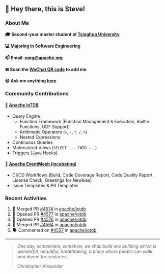 ## 👋 Hey there, this is Steve!

### About Me

**🎓 Second-year master student at [Tsinghua University](https://www.tsinghua.edu.cn/)**

**💻 Majoring in Software Engineering**

**📫 Email: rong@apache.org**

**☎️ Scan the [WeChat QR code](https://github.com/SteveYurongSu/SteveYurongSu/issues/1) to add me**

**😆 Ask me anything <a href="https://github.com/SteveYurongSu/SteveYurongSu/issues">here</a>**

### Community Contributions

#### 🚀 [Apache IoTDB](https://github.com/apache/iotdb/pulls?q=is%3Apr+author%3ASteveYurongSu)

- Query Engine
  - Function Framework (Function Management & Execution, Builtin Functions, UDF Support)
  - Arithmetic Operators (`+`, `-`, `*`, `/`, `%`)
  - Nested Expressions
- Continuous Queries
- Materialized Views (`SELECT ... INTO ...`)
- Triggers (Java Hooks)

#### 🚀 [Apache EventMesh (incubating)](https://github.com/apache/incubator-eventmesh/pulls?q=is%3Apr+author%3ASteveYurongSu)

- CI/CD Workflows (Build, Code Coverage Report, Code Quality Report, License Check, Greetings for Newbies)
- Issue Templates & PR Templates 

### Recent Activities
<!--START_SECTION:activity-->

1. 🎉 Merged PR [#4574](https://github.com/apache/iotdb/pull/4574) in [apache/iotdb](https://github.com/apache/iotdb)
2. 💪 Opened PR [#4577](https://github.com/apache/iotdb/pull/4577) in [apache/iotdb](https://github.com/apache/iotdb)
3. 💪 Opened PR [#4576](https://github.com/apache/iotdb/pull/4576) in [apache/iotdb](https://github.com/apache/iotdb)
4. 🎉 Merged PR [#4564](https://github.com/apache/iotdb/pull/4564) in [apache/iotdb](https://github.com/apache/iotdb)
5. 🗣 Commented on [#4557](https://github.com/apache/iotdb/issues/4557) in [apache/iotdb](https://github.com/apache/iotdb)
<!--END_SECTION:activity-->

---

> *One day, somewhere, somehow, we shall build one building which is wonderful, beautiful, breathtaking, a place where people can walk and dream for centuries.*
>
> *Christopher Alexander*
